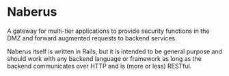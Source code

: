 # Naberus
A gateway for multi-tier applications to provide security functions in the DMZ and forward augmented requests to backend services.

Naberus itself is written in Rails, but it is intended to be general purpose and should work with any backend language or framework as long as the backend communicates over HTTP and is (more or less) RESTful.
